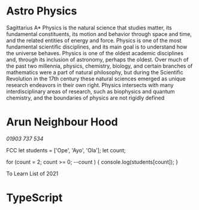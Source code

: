 
# Astro Physics
Sagittarius A*
Physics is the natural science that studies matter, its fundamental constituents, its motion and behavior through space and time, and the related entities of energy and force.
Physics is one of the most fundamental scientific disciplines, and its main goal is to understand how the universe behaves.
Physics is one of the oldest academic disciplines and, through its inclusion of astronomy, perhaps the oldest.
Over much of the past two millennia, physics, chemistry, biology, and certain branches of mathematics were a part of natural philosophy, but during the Scientific Revolution in the 17th century these natural sciences emerged as unique research endeavors in their own right.
Physics intersects with many interdisciplinary areas of research, such as biophysics and quantum chemistry, and the boundaries of physics are not rigidly defined

# Arun Neighbour Hood 
*01903 737 534*

FCC
let students = ['Ope', 'Ayo', 'Ola'];
let count;

for (count = 2; count >= 0; --count )
  {
    console.log(students[count]);
  }

To Learn List of 2021
  # TypeScript
  